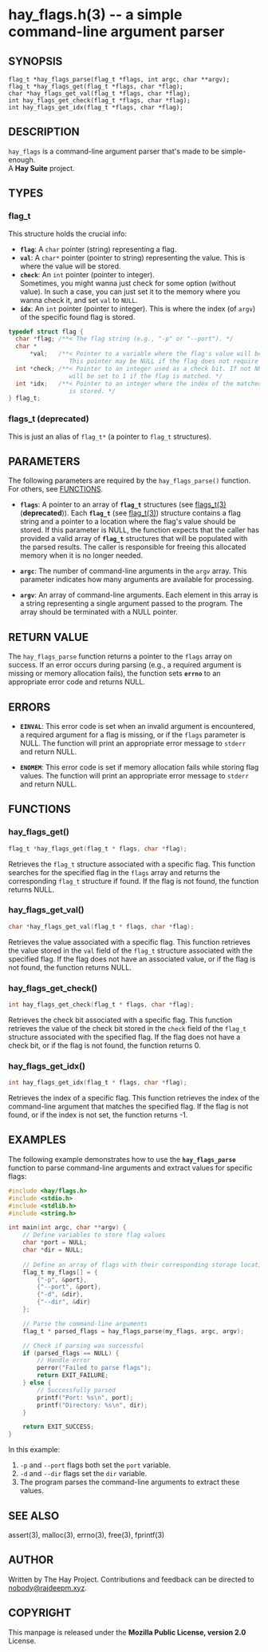 hay_flags.h(3) -- a simple command-line argument parser
=======================================================

## SYNOPSIS
`flag_t *hay_flags_parse(flag_t *flags, int argc, char **argv);`  
`flag_t *hay_flags_get(flag_t *flags, char *flag);`  
`char *hay_flags_get_val(flag_t *flags, char *flag);`  
`int hay_flags_get_check(flag_t *flags, char *flag);`  
`int hay_flags_get_idx(flag_t *flags, char *flag);`  

## DESCRIPTION
`hay_flags` is a command-line argument parser that's made to be simple-enough.  
A **Hay Suite** project.

## TYPES
### flag_t
This structure holds the crucial info:
* **`flag`**:
  A `char` pointer (string) representing a flag.
* **`val`**:
  A `char*` pointer (pointer to string) representing the value. This is where the value will be stored.
* **`check`**:
  An `int` pointer (pointer to integer).  
  Sometimes, you might wanna just check for some option (without value). In such a case,
  you can just set it to the memory where you wanna check it, and set `val` to `NULL`.
* **`idx`**:
  An `int` pointer (pointer to integer). This is where the index (of `argv`) of the specific found flag is stored.  

```c
typedef struct flag {
  char *flag; /**< The flag string (e.g., "-p" or "--port"). */
  char *
      *val;   /**< Pointer to a variable where the flag's value will be stored.
                 This pointer may be NULL if the flag does not require a value. */
  int *check; /**< Pointer to an integer used as a check bit. If not NULL, it
                 will be set to 1 if the flag is matched. */
  int *idx;   /**< Pointer to an integer where the index of the matched argument
                 is stored. */
} flag_t;
```

### flags_t (deprecated)
This is just an alias of `flag_t*` (a pointer to `flag_t` structures).

## PARAMETERS
The following parameters are required by the `hay_flags_parse()` function. For others, see [FUNCTIONS](#FUNCTIONS).
* **`flags`**: 
  A pointer to an array of **`flag_t`** structures (see [flags_t(3)](#flags_t-deprecated) (**deprecated**)). Each **`flag_t`** (see [flag_t(3)](#flag_t)) structure contains a flag string and a pointer to a location where the flag's value should be stored. If this parameter is NULL, the function expects that the caller has provided a valid array of **`flag_t`** structures that will be populated with the parsed results. The caller is responsible for freeing this allocated memory when it is no longer needed.

* **`argc`**:
  The number of command-line arguments in the `argv` array. This parameter indicates how many arguments are available for processing.

* **`argv`**:
  An array of command-line arguments. Each element in this array is a string representing a single argument passed to the program. The array should be terminated with a NULL pointer.

## RETURN VALUE
The `hay_flags_parse` function returns a pointer to the `flags` array on success. If an error occurs during parsing (e.g., a required argument is missing or memory allocation fails), the function sets **`errno`** to an appropriate error code and returns NULL.

## ERRORS
* **`EINVAL`**:
  This error code is set when an invalid argument is encountered, a required argument for a flag is missing, or if the `flags` parameter is NULL. The function will print an appropriate error message to `stderr` and return NULL.

* **`ENOMEM`**:
  This error code is set if memory allocation fails while storing flag values. The function will print an appropriate error message to `stderr` and return NULL.

## FUNCTIONS
### hay_flags_get()
```c
flag_t *hay_flags_get(flag_t * flags, char *flag);
```
Retrieves the `flag_t` structure associated with a specific flag. This function searches for the specified flag in the `flags` array and returns the corresponding `flag_t` structure if found. If the flag is not found, the function returns NULL.

### hay_flags_get_val()
```c
char *hay_flags_get_val(flag_t * flags, char *flag);
```
Retrieves the value associated with a specific flag. This function retrieves the value stored in the `val` field of the `flag_t` structure associated with the specified flag. If the flag does not have an associated value, or if the flag is not found, the function returns NULL.

### hay_flags_get_check()
```c
int hay_flags_get_check(flag_t * flags, char *flag);
```
Retrieves the check bit associated with a specific flag. This function retrieves the value of the check bit stored in the `check` field of the `flag_t` structure associated with the specified flag. If the flag does not have a check bit, or if the flag is not found, the function returns 0.

### hay_flags_get_idx()
```c
int hay_flags_get_idx(flag_t * flags, char *flag);
```
Retrieves the index of a specific flag. This function retrieves the index of the command-line argument that matches the specified flag. If the flag is not found, or if the index is not set, the function returns -1.

## EXAMPLES
The following example demonstrates how to use the **`hay_flags_parse`** function to parse command-line arguments and extract values for specific flags:

```c
#include <hay/flags.h>
#include <stdio.h>
#include <stdlib.h>
#include <string.h>

int main(int argc, char **argv) {
    // Define variables to store flag values
    char *port = NULL;
    char *dir = NULL;
    
    // Define an array of flags with their corresponding storage locations
    flag_t my_flags[] = {
        {"-p", &port},
        {"--port", &port},
        {"-d", &dir},
        {"--dir", &dir}
    };

    // Parse the command-line arguments
    flag_t * parsed_flags = hay_flags_parse(my_flags, argc, argv);

    // Check if parsing was successful
    if (parsed_flags == NULL) {
        // Handle error
        perror("Failed to parse flags");
        return EXIT_FAILURE;
    } else {
        // Successfully parsed
        printf("Port: %s\n", port);
        printf("Directory: %s\n", dir);
    }

    return EXIT_SUCCESS;
}
```

In this example:
1. `-p` and `--port` flags both set the `port` variable.
2. `-d` and `--dir` flags set the `dir` variable.
3. The program parses the command-line arguments to extract these values.

## SEE ALSO
assert(3), malloc(3), errno(3), free(3), fprintf(3)

## AUTHOR
Written by The Hay Project. Contributions and feedback can be directed to <nobody@rajdeepm.xyz>.

## COPYRIGHT
This manpage is released under the **Mozilla Public License, version 2.0** License.
